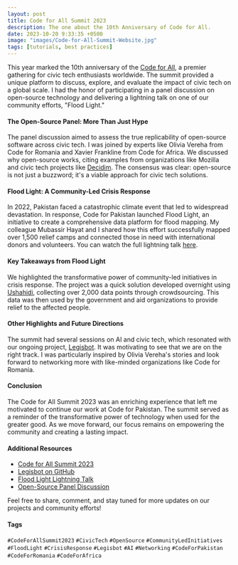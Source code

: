 ```yaml
---
layout: post
title: Code for All Summit 2023
description: The one about the 10th Anniversary of Code for All.
date: 2023-10-20 9:33:35 +0500
image: "images/Code-for-All-Summit-Website.jpg"
tags: [tutorials, best practices]
---
```


This year marked the 10th anniversary of the [Code for All](https://codeforall.org/2023/06/05/call-for-proposals-code-for-all-summit-2023/), a premier gathering for civic tech enthusiasts worldwide. The summit provided a unique platform to discuss, explore, and evaluate the impact of civic tech on a global scale. I had the honor of participating in a panel discussion on open-source technology and delivering a lightning talk on one of our community efforts, "Flood Light."

#### The Open-Source Panel: More Than Just Hype

The panel discussion aimed to assess the true replicability of open-source software across civic tech. I was joined by experts like Olivia Vereha from Code for Romania and Xavier Frankline from Code for Africa. We discussed why open-source works, citing examples from organizations like Mozilla and civic tech projects like [Decidim](https://decidim.org/). The consensus was clear: open-source is not just a buzzword; it's a viable approach for civic tech solutions.

#### Flood Light: A Community-Led Crisis Response

In 2022, Pakistan faced a catastrophic climate event that led to widespread devastation. In response, Code for Pakistan launched Flood Light, an initiative to create a comprehensive data platform for flood mapping. My colleague Mubassir Hayat and I shared how this effort successfully mapped over 1,500 relief camps and connected those in need with international donors and volunteers. You can watch the full lightning talk [here](https://www.youtube.com/watch?v=eAl-P5i7YSw&list=PL6kG8TTskjRP3Qfkzu10VdAFT-rBY4H-9&index=14).

#### Key Takeaways from Flood Light

We highlighted the transformative power of community-led initiatives in crisis response. The project was a quick solution developed overnight using [Ushahidi](https://www.ushahidi.com/), collecting over 2,000 data points through crowdsourcing. This data was then used by the government and aid organizations to provide relief to the affected people.

#### Other Highlights and Future Directions

The summit had several sessions on AI and civic tech, which resonated with our ongoing project, [Legisbot](https://github.com/codeforpakistan/legisbot). It was motivating to see that we are on the right track. I was particularly inspired by Olivia Vereha's stories and look forward to networking more with like-minded organizations like Code for Romania.

#### Conclusion

The Code for All Summit 2023 was an enriching experience that left me motivated to continue our work at Code for Pakistan. The summit served as a reminder of the transformative power of technology when used for the greater good. As we move forward, our focus remains on empowering the community and creating a lasting impact.

#### Additional Resources

- [Code for All Summit 2023](https://codeforall.org/events/code-for-all-summit-2023/)
- [Legisbot on GitHub](https://github.com/codeforpakistan/legisbot)
- [Flood Light Lightning Talk](https://www.youtube.com/watch?v=eAl-P5i7YSw&list=PL6kG8TTskjRP3Qfkzu10VdAFT-rBY4H-9&index=14)
- [Open-Source Panel Discussion](https://www.youtube.com/watch?v=oxYLs9sz8QA&list=PL6kG8TTskjRP3Qfkzu10VdAFT-rBY4H-9&index=66)

Feel free to share, comment, and stay tuned for more updates on our projects and community efforts!

#### Tags

`#CodeForAllSummit2023` `#CivicTech` `#OpenSource` `#CommunityLedInitiatives` `#FloodLight` `#CrisisResponse` `#Legisbot` `#AI` `#Networking` `#CodeForPakistan` `#CodeForRomania` `#CodeForAfrica`
